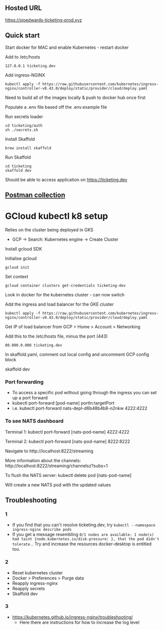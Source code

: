 ## Hosted URL
https://sjoedwards-ticketing-prod.xyz

## Quick start

Start docker for MAC and enable Kubernetes - restart docker

Add to /etc/hosts

```
127.0.0.1 ticketing.dev
```

Add ingress-NGINX

```
kubectl apply -f https://raw.githubusercontent.com/kubernetes/ingress-nginx/controller-v0.43.0/deploy/static/provider/cloud/deploy.yaml
```

Need to build all of the images locally & push to docker hub once first

Populate a .env file based off the .env.example file

Run secrets loader

```
cd ticketing/auth
sh ./secrets.sh
```

Install Skaffold

```
brew install skaffold
```

Run Skaffold

```
cd ticketing
skaffold dev
```

Should be able to access application on https://ticketing.dev

## [Postman collection](./Ticketing.postman_collection.json)

# GCloud kubectl k8 setup

Relies on the cluster being deployed in GKS

- GCP -> Search: Kubernetes engine -> Create Cluster

Install gcloud SDK

Initialise gcloud

```
gcloud init
```

Set context

```
gcloud container clusters get-credentials ticketing-dev
```

Look in docker for the kubernetes cluster - can now switch

Add the ingress and load balancer for the GKE cluster

```
kubectl apply -f https://raw.githubusercontent.com/kubernetes/ingress-nginx/controller-v0.43.0/deploy/static/provider/cloud/deploy.yaml
```

Get IP of load balancer from GCP > Home > Account > Networking

Add this to the /etc/hosts file, minus the port (443)

```
00.000.0.000 ticketing.dev
```

In skaffold.yaml, comment out local config and uncomment GCP config block

skaffold dev

### Port forwarding

- To access a specific pod without going through the ingress you can set up a port forward
- kubectl port-forward [pod-name] portIn:targetPort
- i.e. kubectl port-forward nats-depl-d6b48b4b8-n2nkw 4222:4222

### To see NATS dashboard

Terminal 1:
kubectl port-forward [nats-pod-name] 4222:4222

Terminal 2:
kubectl port-forward [nats-pod-name] 8222:8222

Navigate to http://localhost:8222/streaming

More information about the channels:
http://localhost:8222/streaming/channelsz?subs=1

To flush the NATS server:
kubectl delete pod [nats-pod-name]

Will create a new NATS pod with the updated values

## Troubleshooting

### 1

- If you find that you can't resolve ticketing.dev, try `kubectl --namespace ingress-nginx describe pods`
- If you get a message resembling `0/1 nodes are available: 1 node(s) had taint {node.kubernetes.io/disk-pressure: }, that the pod didn't tolerate.`. Try and increase the resources docker-desktop is entitled too.

### 2

- Reset kubernetes cluster
- Docker > Preferences > Purge data
- Reapply ingress-nginx
- Reapply secrets
- Skaffold dev

### 3

- https://kubernetes.github.io/ingress-nginx/troubleshooting/
  - Here there are instructions for how to increase the log level
